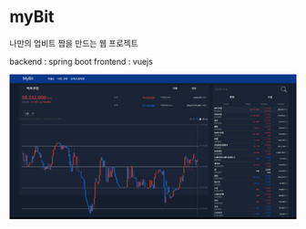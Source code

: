 # myBit
  
  나만의 업비트 짭을 만드는 웹 프로젝트
  
  backend : spring boot
  frontend : vuejs

![ex_screenshot](./img/mybit.png)
